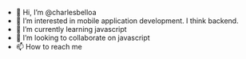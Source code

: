 - 👋 Hi, I’m @charlesbelloa
- 👀 I’m interested in mobile application development. I think backend.
- 🌱 I’m currently learning javascript
- 💞️ I’m looking to collaborate on javascript
- 📫 How to reach me 
<!---
charlesbelloa/charlesbelloa is a ✨ special ✨ repository because its `README.md` (this file) appears on your GitHub profile.
You can click the Preview link to take a look at your changes.
--->
